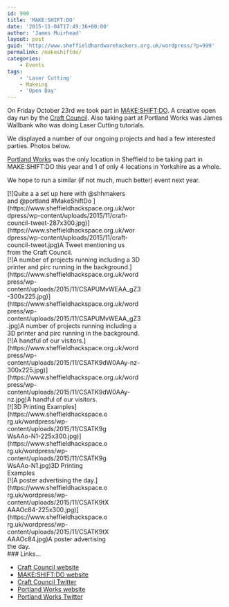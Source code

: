 ```yaml
---
id: 999
title: 'MAKE:SHIFT:DO'
date: '2015-11-04T17:49:36+00:00'
author: 'James Muirhead'
layout: post
guid: 'http://www.sheffieldhardwarehackers.org.uk/wordpress/?p=999'
permalink: /makeshiftdo/
categories:
    - Events
tags:
    - 'Laser Cutting'
    - Makeing
    - 'Open Day'
---
```


On Friday October 23rd we took part in [MAKE:SHIFT:DO](http://www.craftscouncil.org.uk/what-we-do/makeshiftdo/). A creative open day run by the [Craft Council](http://www.craftscouncil.org.uk/). Also taking part at Portland Works was James Wallbank who was doing Laser Cutting tutorials.

We displayed a number of our ongoing projects and had a few interested parties. Photos below.

[Portland Works](http://www.portlandworks.co.uk) was the only location in Sheffield to be taking part in MAKE:SHIFT:DO this year and 1 of only 4 locations in Yorkshire as a whole.

We hope to run a similar (if not much, much better) event next year.

<div class="wp-caption alignnone" id="attachment_1000" style="width: 297px">[![Quite a a set up here with @shhmakers and @portland #MakeShiftDo ](https://www.sheffieldhackspace.org.uk/wordpress/wp-content/uploads/2015/11/craft-council-tweet-287x300.jpg)](https://www.sheffieldhackspace.org.uk/wordpress/wp-content/uploads/2015/11/craft-council-tweet.jpg)A Tweet mentioning us from the Craft Council.

</div><div class="wp-caption alignnone" id="attachment_1001" style="width: 310px">[![A number of projects running including a 3D printer and pirc running in the background.](https://www.sheffieldhackspace.org.uk/wordpress/wp-content/uploads/2015/11/CSAPUMvWEAA_gZ3-300x225.jpg)](https://www.sheffieldhackspace.org.uk/wordpress/wp-content/uploads/2015/11/CSAPUMvWEAA_gZ3.jpg)A number of projects running including a 3D printer and pirc running in the background.

</div><div class="wp-caption alignnone" id="attachment_1002" style="width: 310px">[![A handful of our visitors.](https://www.sheffieldhackspace.org.uk/wordpress/wp-content/uploads/2015/11/CSATK9dW0AAy-nz-300x225.jpg)](https://www.sheffieldhackspace.org.uk/wordpress/wp-content/uploads/2015/11/CSATK9dW0AAy-nz.jpg)A handful of our visitors.

</div><div class="wp-caption alignnone" id="attachment_1003" style="width: 235px">[![3D Printing Examples](https://www.sheffieldhackspace.org.uk/wordpress/wp-content/uploads/2015/11/CSATK9gWsAAo-N1-225x300.jpg)](https://www.sheffieldhackspace.org.uk/wordpress/wp-content/uploads/2015/11/CSATK9gWsAAo-N1.jpg)3D Printing Examples

</div><div class="wp-caption alignnone" id="attachment_1004" style="width: 235px">[![A poster advertising the day.](https://www.sheffieldhackspace.org.uk/wordpress/wp-content/uploads/2015/11/CSATK9tXAAAOc84-225x300.jpg)](https://www.sheffieldhackspace.org.uk/wordpress/wp-content/uploads/2015/11/CSATK9tXAAAOc84.jpg)A poster advertising the day.

</div>### Links…

- [Craft Council website](http://www.craftscouncil.org.uk/)
- [MAKE:SHIFT:DO website](http://www.craftscouncil.org.uk/what-we-do/makeshiftdo/)
- [Craft Council Twitter](https://twitter.com/CC_at_Events)
- [Portland Works website](http://www.portlandworks.co.uk/)
- [Portland Works Twitter](https://twitter.com/portlandworks)